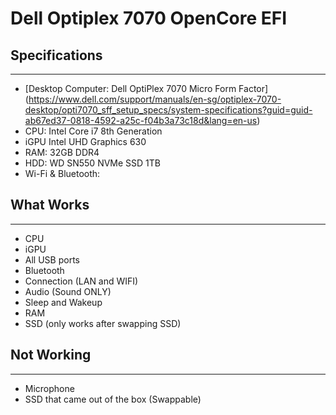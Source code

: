 # Dell Optiplex 7070 OpenCore EFI

## Specifications
-----------------
- [Desktop Computer: Dell OptiPlex 7070 Micro Form Factor] (https://www.dell.com/support/manuals/en-sg/optiplex-7070-desktop/opti7070_sff_setup_specs/system-specifications?guid=guid-ab67ed37-0818-4592-a25c-f04b3a73c18d&lang=en-us)
- CPU: Intel Core i7 8th Generation
- iGPU Intel UHD Graphics 630
- RAM: 32GB DDR4
- HDD: WD SN550 NVMe SSD 1TB
- Wi-Fi & Bluetooth: 

## What Works
-------------
- CPU
- iGPU
- All USB ports
- Bluetooth
- Connection (LAN and WIFI)
- Audio (Sound ONLY)
- Sleep and Wakeup
- RAM
- SSD (only works after swapping SSD)

## Not Working
--------------
- Microphone
- SSD that came out of the box (Swappable)
